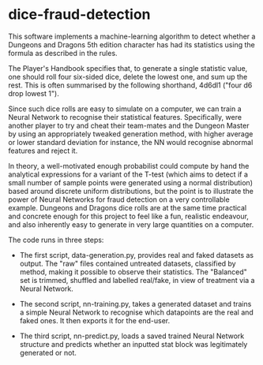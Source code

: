 # dice-fraud-detection

This software implements a machine-learning algorithm to detect whether a Dungeons and Dragons 5th edition character has had its statistics using the formula as described in the rules. 

The Player's Handbook specifies that, to generate a single statistic value, one should roll four six-sided dice, delete the lowest one, and sum up the rest. This is often summarised by the following shorthand, 4d6dl1 ("four d6 drop lowest 1"). 

Since such dice rolls are easy to simulate on a computer, we can train a Neural Network to recognise their statistical features. Specifically, were another player to try and cheat their team-mates and the Dungeon Master by using an appropriately tweaked generation method, with higher average or lower standard deviation for instance, the NN would recognise abnormal features and reject it.

In theory, a well-motivated enough probabilist could compute by hand the analytical expressions for a variant of the T-test (which aims to detect if a small number of sample points were generated using a normal distribution) based around discrete uniform distributions, but the point is to illustrate the power of Neural Networks for fraud detection on a very controllable example. Dungeons and Dragons dice rolls are at the same time practical and concrete enough for this project to feel like a fun, realistic endeavour, and also inherently easy to generate in very large quantities on a computer.

The code runs in three steps:

* The first script, data-generation.py, provides real and faked datasets as output. The "raw" files contained untreated datasets, classified by method, making it possible to observe their statistics. The "Balanced" set is trimmed, shuffled and labelled real/fake, in view of treatment via a Neural Network.

* The second script, nn-training.py, takes a generated dataset and trains a simple Neural Network to recognise which datapoints are the real and faked ones. It then exports it for the end-user.

* The third script, nn-predict.py, loads a saved trained Neural Network structure and predicts whether an inputted stat block was legitimately generated or not. 
